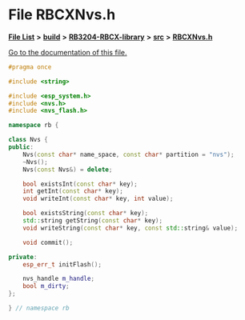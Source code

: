 
# File RBCXNvs.h

[**File List**](files.md) **>** [**build**](dir_4fef79e7177ba769987a8da36c892c5f.md) **>** [**RB3204-RBCX-library**](dir_6e2f6bf38ad600996f360c484704d30b.md) **>** [**src**](dir_2fb57cfb6554052417264f60890e0af6.md) **>** [**RBCXNvs.h**](RBCXNvs_8h.md)

[Go to the documentation of this file.](RBCXNvs_8h.md) 


````cpp
#pragma once

#include <string>

#include <esp_system.h>
#include <nvs.h>
#include <nvs_flash.h>

namespace rb {

class Nvs {
public:
    Nvs(const char* name_space, const char* partition = "nvs");
    ~Nvs();
    Nvs(const Nvs&) = delete;

    bool existsInt(const char* key);
    int getInt(const char* key);
    void writeInt(const char* key, int value);

    bool existsString(const char* key);
    std::string getString(const char* key);
    void writeString(const char* key, const std::string& value);

    void commit();

private:
    esp_err_t initFlash();

    nvs_handle m_handle;
    bool m_dirty;
};

} // namespace rb
````

